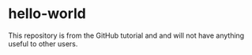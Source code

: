 # hello-world
This repository is from the GitHub tutorial and and will not have anything useful to other users.
